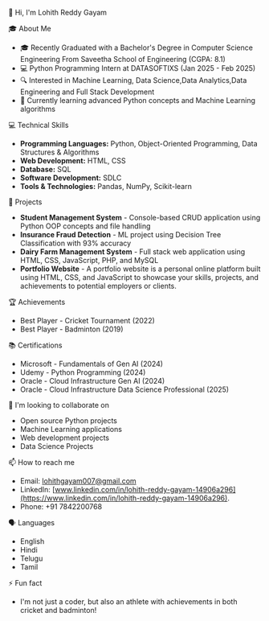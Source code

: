 👋 Hi, I'm Lohith Reddy Gayam

 🎓 About Me
- 🎓 Recently Graduated with a Bachelor's Degree in Computer Science Engineering From Saveetha School of Engineering (CGPA: 8.1)
- 💻 Python Programming Intern at DATASOFTIXS (Jan 2025 - Feb 2025)
- 🔍 Interested in Machine Learning, Data Science,Data Analytics,Data Engineering and Full Stack Development
- 🌱 Currently learning advanced Python concepts and Machine Learning algorithms

💻 Technical Skills
- **Programming Languages:** Python, Object-Oriented Programming, Data Structures & Algorithms
- **Web Development:** HTML, CSS
- **Database:** SQL
- **Software Development:** SDLC
- **Tools & Technologies:** Pandas, NumPy, Scikit-learn

 🚀 Projects
- **Student Management System** - Console-based CRUD application using Python OOP concepts and file handling
- **Insurance Fraud Detection** - ML project using Decision Tree Classification with 93% accuracy
- **Dairy Farm Management System** - Full stack web application using HTML, CSS, JavaScript, PHP, and MySQL
- **Portfolio Website** - A portfolio website is a personal online platform built using HTML, CSS, and JavaScript to showcase your skills, projects, and achievements to    potential employers or clients.


 🏆 Achievements
- Best Player - Cricket Tournament (2022)
- Best Player - Badminton (2019)

 📚 Certifications
- Microsoft - Fundamentals of Gen AI (2024)
- Udemy - Python Programming (2024)
- Oracle - Cloud Infrastructure Gen AI (2024)
- Oracle - Cloud Infrastructure Data Science Professional (2025)


 💞️ I'm looking to collaborate on
- Open source Python projects
- Machine Learning applications
- Web development projects
- Data Science Projects


 📫 How to reach me
- Email: lohithgayam007@gmail.com
- LinkedIn: [www.linkedin.com/in/lohith-reddy-gayam-14906a296](https://www.linkedin.com/in/lohith-reddy-gayam-14906a296).
- Phone: +91 7842200768

 🗣️ Languages
- English
- Hindi
- Telugu
- Tamil


⚡ Fun fact
- I'm not just a coder, but also an athlete with achievements in both cricket and badminton!
